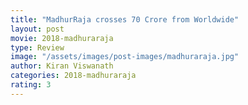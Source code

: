 ```yaml
---
title: "MadhurRaja crosses 70 Crore from Worldwide"
layout: post
movie: 2018-madhuraraja
type: Review
image: "/assets/images/post-images/madhuraraja.jpg"
author: Kiran Viswanath
categories: 2018-madhuraraja
rating: 3
---
```


